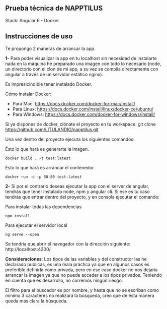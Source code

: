 ## Prueba técnica de NAPPTILUS

Stack: Angular 6 - Docker

## Instrucciones de uso

Te propongo 2 maneras de arrancar la app.

**1-** Para poder visualizar la app en tu localhost sin necesidad de instalarte nada en la máquina he preparado una imagen con todo lo necesario (node, un directorio con el clon de mi app, a su vez se compila directamente con angular a través de un servidor estático nginx).


Es impresicindible tener instalado Docker.

Cómo instalar Docker: 

- Para Mac: https://docs.docker.com/docker-for-mac/install/
- Para Linux: https://docs.docker.com/install/linux/docker-ce/ubuntu/
- Para Windows: https://docs.docker.com/docker-for-windows/install/

Si ya dispones de docker, clónate el proyecto en tu workspace: git clone https://github.com/LITULANDIO/napptilus.git

Una vez dentro del proyecto ejecuta los siguientes comandos:

Ésto lo que hará es generarte la imagen. 
```
docker build . -t test:latest
```

Ésto lo que hará es arrancar el contenedor.
```
docker run -d -p 80:80 test:latest
```

**2-** Si por el contrario deseas ejecutar la app con el server de angular, tendrás que tener instalado node, npm y angular cli. Si ese es tu caso tendrás que entrar dentro del proyecto, y en consola ejecutar el comando:

Para instalar todas las dependencias
```
npm install
```
Para ejecutar el servidor local
```
ng serve --open

```
Se tendría que abrir el navegador con la dirección siguiente: http://localhost:4200/

**Consideraciones**: Los tipos de las variables y del constructor las he declarado publicas, es una mala práctica ya que en algunos casos es preferible definirla como privada, pero en ese caso docker no nos dejaría arrancar la imagen ya que no puede acceder a los tipos privados. Teniendo en cuenta que es desarrollo, no corremos ningún riesgo.

El filtro para el buscador es por nombre, y hasta que no se escriban como mínimo 3 carácteres no realizará la búsqueda, creo que de ésta manera queda más clara la búsqueda.


